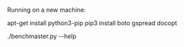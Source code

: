 Running on a new machine:

apt-get install python3-pip
pip3 install boto gspread docopt

./benchmaster.py --help



    
